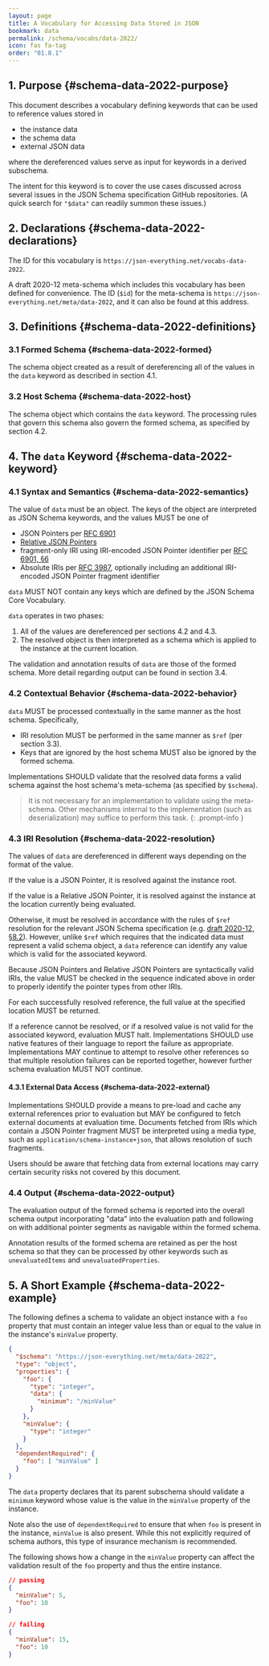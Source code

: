 ```yaml
---
layout: page
title: A Vocabulary for Accessing Data Stored in JSON
bookmark: data
permalink: /schema/vocabs/data-2022/
icon: fas fa-tag
order: "01.8.1"
---
```

## 1. Purpose {#schema-data-2022-purpose}

This document describes a vocabulary defining keywords that can be used to reference values stored in

- the instance data
- the schema data
- external JSON data

where the dereferenced values serve as input for keywords in a derived subschema.

The intent for this keyword is to cover the use cases discussed across several issues in the JSON Schema specification GitHub repositories.  (A quick search for `"$data"` can readily summon these issues.)

## 2. Declarations {#schema-data-2022-declarations}

The ID for this vocabulary is `https://json-everything.net/vocabs-data-2022`.

A draft 2020-12 meta-schema which includes this vocabulary has been defined for convenience.  The ID (`$id`) for the meta-schema is `https://json-everything.net/meta/data-2022`, and it can also be found at this address.

## 3. Definitions {#schema-data-2022-definitions}

### 3.1 Formed Schema {#schema-data-2022-formed}

The schema object created as a result of dereferencing all of the values in the `data` keyword as described in section 4.1.

### 3.2 Host Schema {#schema-data-2022-host}

The schema object which contains the `data` keyword.  The processing rules that govern this schema also govern the formed schema, as specified by section 4.2.

## 4. The `data` Keyword {#schema-data-2022-keyword}

### 4.1 Syntax and Semantics {#schema-data-2022-semantics}

The value of `data` must be an object.  The keys of the object are interpreted as JSON Schema keywords, and the values MUST be one of

- JSON Pointers per [RFC 6901](https://www.rfc-editor.org/rfc/rfc6901) 
- [Relative JSON Pointers](https://json-schema.org/draft/2019-09/relative-json-pointer.html)
- fragment-only IRI using IRI-encoded JSON Pointer identifier per [RFC 6901, §6](https://www.rfc-editor.org/rfc/rfc6901#section-6)
- Absolute IRIs per [RFC 3987](https://datatracker.ietf.org/doc/html/rfc3987), optionally including an additional IRI-encoded JSON Pointer fragment identifier

`data` MUST NOT contain any keys which are defined by the JSON Schema Core Vocabulary.

`data` operates in two phases:

1. All of the values are dereferenced per sections 4.2 and 4.3.
2. The resolved object is then interpreted as a schema which is applied to the instance at the current location.

The validation and annotation results of `data` are those of the formed schema.  More detail regarding output can be found in section 3.4.

### 4.2 Contextual Behavior {#schema-data-2022-behavior}

`data` MUST be processed contextually in the same manner as the host schema.  Specifically,

- IRI resolution MUST be performed in the same manner as `$ref` (per section 3.3).
- Keys that are ignored by the host schema MUST also be ignored by the formed schema.

Implementations SHOULD validate that the resolved data forms a valid schema against the host schema's meta-schema (as specified by `$schema`).

> It is not necessary for an implementation to validate using the meta-schema.  Other mechanisms internal to the implementation (such as deserialization) may suffice to perform this task.
{: .prompt-info }

### 4.3 IRI Resolution {#schema-data-2022-resolution}

The values of `data` are dereferenced in different ways depending on the format of the value.

If the value is a JSON Pointer, it is resolved against the instance root.

If the value is a Relative JSON Pointer, it is resolved against the instance at the location currently being evaluated.

Otherwise, it must be resolved in accordance with the rules of `$ref` resolution for the relevant JSON Schema specification (e.g. [draft 2020-12, §8.2](https://json-schema.org/draft/2020-12/json-schema-core.html#name-base-uri-anchors-and-derefe)).  However, unlike `$ref` which requires that the indicated data must represent a valid schema object, a `data` reference can identify any value which is valid for the associated keyword.

Because JSON Pointers and Relative JSON Pointers are syntactically valid IRIs, the value MUST be checked in the sequence indicated above in order to properly identify the pointer types from other IRIs.

For each successfully resolved reference, the full value at the specified location MUST be returned.

If a reference cannot be resolved, or if a resolved value is not valid for the associated keyword, evaluation MUST halt.  Implementations SHOULD use native features of their language to report the failure as appropriate.  Implementations MAY continue to attempt to resolve other references so that multiple resolution failures can be reported together, however further schema evaluation MUST NOT continue.

#### 4.3.1 External Data Access {#schema-data-2022-external}

Implementations SHOULD provide a means to pre-load and cache any external references prior to evaluation but MAY be configured to fetch external documents at evaluation time.  Documents fetched from IRIs which contain a JSON Pointer fragment MUST be interpreted using a media type, such as `application/schema-instance+json`, that allows resolution of such fragments.

Users should be aware that fetching data from external locations may carry certain security risks not covered by this document.

### 4.4 Output {#schema-data-2022-output}

The evaluation output of the formed schema is reported into the overall schema output incorporating "data" into the evaluation path and following on with additional pointer segments as navigable within the formed schema.

Annotation results of the formed schema are retained as per the host schema so that they can be processed by other keywords such as `unevaluatedItems` and `unevaluatedProperties`.

## 5. A Short Example {#schema-data-2022-example}

The following defines a schema to validate an object instance with a `foo` property that must contain an integer value less than or equal to the value in the instance's `minValue` property.

```json
{
  "$schema": "https://json-everything.net/meta/data-2022",
  "type": "object",
  "properties": {
    "foo": {
      "type": "integer",
      "data": {
        "minimum": "/minValue"
      }
    },
    "minValue": {
      "type": "integer"
    }
  },
  "dependentRequired": {
    "foo": [ "minValue" ]
  }
}
```

The `data` property declares that its parent subschema should validate a `minimum` keyword whose value is the value in the `minValue` property of the instance.

Note also the use of `dependentRequired` to ensure that when `foo` is present in the instance, `minValue` is also present.  While this not explicitly required of schema authors, this type of insurance mechanism is recommended.

The following shows how a change in the `minValue` property can affect the validation result of the `foo` property and thus the entire instance.

```json
// passing
{
  "minValue": 5,
  "foo": 10
}

// failing
{
  "minValue": 15,
  "foo": 10
}
```
